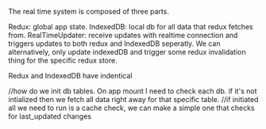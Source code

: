The real time system is composed of three parts.

Redux: global app state.
IndexedDB: local db for all data that redux fetches from.
RealTimeUpdater: receive updates with realtime connection and triggers updates to both redux and IndexedDB seperatly. We can alternatively, only update
indexedDB and trigger some redux invalidation thing for the specific redux store. 


Redux and IndexedDB have indentical


//how do we init db tables. On app mount I need to check each db. if it's not intialized then we fetch all data right away for that specific table.
//if initiated all we need to run is a cache check, we can make a simple one that checks for last_updated changes
